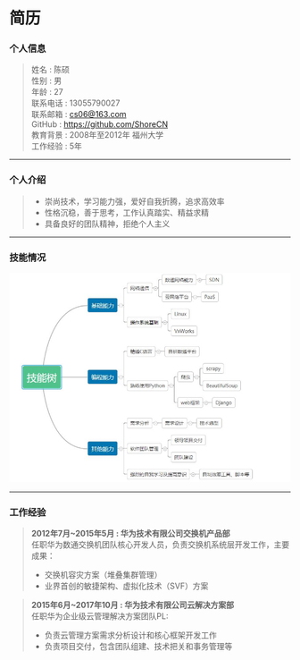 # 简历

### 个人信息
> 姓名 : 陈硕  
> 性别 : 男  
> 年龄 : 27  
> 联系电话 : 13055790027  
> 联系邮箱 : cs06@163.com  
> GitHub : https://github.com/ShoreCN  
> 教育背景 : 2008年至2012年 福州大学  
> 工作经验 : 5年 

---
### 个人介绍  
> - 崇尚技术，学习能力强，爱好自我折腾，追求高效率  
> - 性格沉稳，善于思考，工作认真踏实、精益求精  
> - 具备良好的团队精神，拒绝个人主义  

---
### 技能情况
![skill](https://github.com/ShoreCN/Resume/blob/master/img/skill1113.jpg)

---
### 工作经验
> **2012年7月~2015年5月 : 华为技术有限公司交换机产品部**  
> 任职华为数通交换机团队核心开发人员，负责交换机系统层开发工作，主要成果：
> - 交换机容灾方案（堆叠集群管理）
> - 业界首创的敏捷架构、虚拟化技术（SVF）方案
  
> **2015年6月~2017年10月 : 华为技术有限公司云解决方案部**  
> 任职华为企业级云管理解决方案团队PL:
> - 负责云管理方案需求分析设计和核心框架开发工作
> - 负责项目交付，包含团队组建、技术把关和事务管理等
